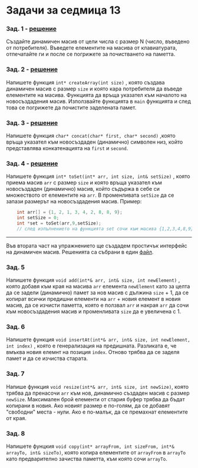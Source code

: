 # Задачи за седмица 13

### Зад. 1 - [решение](solutions/task01.cpp)

Създайте динамичен масив от цели числа с размер N (число, въведено от потребителя). Въведете елементите на масива от клавиатурата, отпечатайте ги и после се погрижете за почистването на паметта.

### Зад. 2 - [решение](solutions/task02.cpp)

Напишете функция `int* createArray(int size)` , която създава динамичен масив с размер `size` и която кара потребителя да въведе елементите на масива. Функцията да връща указател към началото на новосъздадения масив. Използвайте функцията в `main` функцията и след това се погрижете да почистите заделената памет.

### Зад. 3 - [решение](solutions/task03.cpp)

Напишете функция `char* concat(char* first, char* second)` ,която връща указател към новосъздаден (динамично) символен низ, който представлява конкатенацията на `first` и `second`.

### Зад. 4 - [решение](solutions/task04.cpp)

Напишете функция `int* toSet(int* arr, int size, int& setSize)` , която приема масив `arr` с размер `size` и която връща указател към новосъздаден (динамично) масив, който съдържа в себе си множеството от елементите на `arr`. В променливата `setSize` да се запази размерът на новосъздадения масив. Пример:

```c++
	int arr[] = {1, 2, 1, 3, 4, 2, 8, 8, 9};
	int setSize = 0;
	int *set = toSet(arr,9,setSize);
    // след изпълнението на функцията set сочи към масива {1,2,3,4,8,9} и setSize е равно на 6
```


---

Във втората част на упражнението ще създадем простичък интерфейс на динамичен масив.
Решенията са събрани в един [файл](solutions/dynarr.cpp).

### Зад. 5

Напишете функция `void add(int*& arr, int& size, int newElement)` , която добавя към края на масива `arr` елемента `newElement` като за целта да се задели (динамично) памет за нов масив с дължина `size` + 1, да се копират всички предишни елементи на `arr` + новия елемент в новия масив, да се изчисти паметта, която е ползвал `arr` и накрая `arr` да сочи към новосъздадения масив и променливата `size` да е увеличена с 1.

### Зад. 6

Напишете функция `void insertAt(int*& arr, int& size, int newElement, int index)` , която е генерализация на предишната. Разликата е, че вмъква новия елемнт на позиция 
`index`. Отново трябва да се заделя памет и да се изчиства старата. 

### Зад. 7

Напише функция `void resize(int*& arr, int& size, int newSize)`, която трябва да пренасочи `arr` към нов, динамично създаден масив с размер `newSize`. Максимален брой елементи от стария буфер трябва да бъдат копирани в новия. Ако новият размер е по-голям, да се добавят "свободни" места - нули. Ако е по-малък, да се премахнат елементите от края.

### Зад. 8

Напишете фунцкия `void copy(int* arrayFrom, int sizeFrom, int*& arrayTo, int& sizeTo)`, която копира елементите от `arrayFrom` в `arrayTo` като предварително зачиства паметта, към която сочи `arrayTo`.